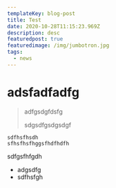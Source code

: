 ```yaml
---
templateKey: blog-post
title: Test
date: 2020-10-28T11:15:23.969Z
description: desc
featuredpost: true
featuredimage: /img/jumbotron.jpg
tags:
  - news
---
```

# adsfadfadfg

> adfgsdgfdsfg
>
> sdgsdfgsdgsdgf

`sdfhsfhsdh`\
`sfhsfhsfhggsfhdfhdfh`

sdfgsfhfgdh

* adgsdfg
* sdfhsfgh